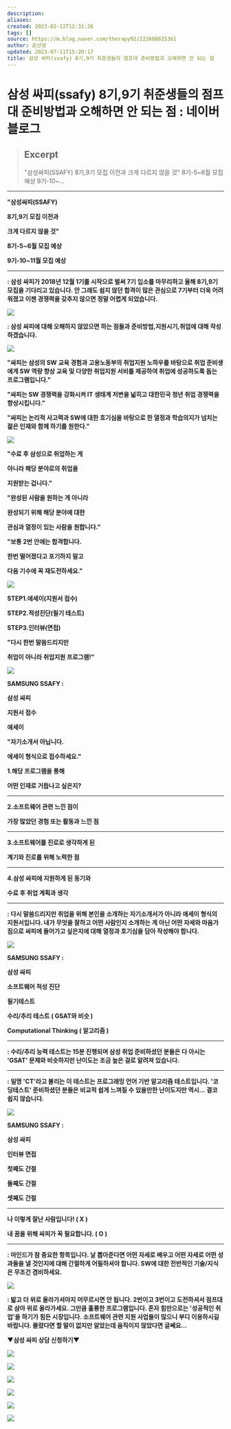 ```yaml
---
description:
aliases: 
created: 2023-02-12T12:31:26
tags: []
source: https://m.blog.naver.com/therapy92/222688825361
author: 공선생
updated: 2023-07-11T15:20:17
title: 삼성 싸피(ssafy) 8기,9기 취준생들의 점프대 준비방법과 오해하면 안 되는 점
---
```


# 삼성 싸피(ssafy) 8기,9기 취준생들의 점프대 준비방법과 오해하면 안 되는 점 : 네이버 블로그

> ## Excerpt
> "삼성싸피(SSAFY) 8기,9기 모집 이전과 크게 다르지 않을 것" 8기-5~6월 모집 예상 9기-10~...

---
**"삼성싸피(SSAFY)**

**8기,9기 모집 이전과**

**크게 다르지 않을 것"**

**8기-5~6월 모집 예상**

**9기-10~11월 모집 예상**

****

**: 삼성 싸피가 2018년 12월 1기를 시작으로 벌써 7기 입소를 마무리하고 올해 8기,9기 모집을 기다리고 있습니다. 안 그래도 쉽지 않던 합격이 많은 관심으로 7기부터 더욱 어려워졌고 이젠 경쟁력을 갖추지 않으면 정말 어렵게 되었습니다.**

![](https://mblogthumb-phinf.pstatic.net/MjAyMjA0MDFfMjk0/MDAxNjQ4NzgwNTg1MzU2.cBYoItk3tBAUmbm-pGBnMzfjgi54HnTq2bqjPcvv4OUg.dK4lCKJ6WpjmZrzO2OjRPh-lHhSAlfOEUSVC4lT9huUg.JPEG.therapy92/KakaoTalk_20220331_120518176_01.jpg?type=w800)

**: 삼성 싸피에 대해 오해하지 않았으면 하는 점들과 준비방법,지원시기,취업에 대해 작성하겠습니다.**

![](https://mblogthumb-phinf.pstatic.net/MjAyMjA0MDFfMjQy/MDAxNjQ4NzgwNjQxNzcz.5wwm2OFVpXj3j0X4AbqvpeBAD8yeEF8X3n75ajsOUcsg.Y6I9mTcAN_4zC2LJVO7jm4Qr7pNbX7V6PmIjTpEAzxog.JPEG.therapy92/KakaoTalk_20220331_120518176.jpg?type=w800)

**"싸피는 삼성의 SW 교육 경험과 고용노동부의 취업지원 노하우를 바탕으로 취업 준비생에게 SW 역량 향상 교육 및 다양한 취업지원 서비를 제공하여 취업에 성공하도록 돕는 프로그램입니다."**

**"싸피는 SW 경쟁력을 강화시켜 IT 생태계 저변을 넓히고 대한민국 청년 취업 경쟁력을 향상시킵니다."**

**"싸피는 논리적 사고력과 SW에 대한 호기심을 바탕으로 한 열정과 학습의지가 넘치는 젊은 인재와 함께 하기를 원한다."**

![](https://mblogthumb-phinf.pstatic.net/MjAyMjA0MDFfNDEg/MDAxNjQ4NzgwOTc3MjEw.ELhp1mk4asX_5F9gl4ms33PfAoHaavtXFpivDTKpvm8g.kB-Q8XiODYKDSSSszzA2teYkrd5vKrLMz6Ns-t5_89cg.JPEG.therapy92/KakaoTalk_20220331_120518176_14.jpg?type=w800)

**"수료 후 삼성으로 취업하는 게**

**아니라 해당 분야로의 취업을**

**지원받는 겁니다."**

**"완성된 사람을 원하는 게 아니라**

**완성되기 위해 해당 분야에 대한**

**관심과 열정이 있는 사람을 원합니다."**

**"보통 2번 안에는 합격합니다.**

**한번 떨어졌다고 포기하지 말고**

**다음 기수에 꼭 재도전하세요."**

![](https://mblogthumb-phinf.pstatic.net/MjAyMjA0MDFfMzgg/MDAxNjQ4NzgxNjgwOTc4.7ez42hEzWCzy7YR3X-bcxuAjcVGW3F-IEkPtFKoKpfkg.TW0DpKSlBycyZnMpBdx11zsFabqBuX6C23kgoIPbiVEg.JPEG.therapy92/KakaoTalk_20220331_120518176_12.jpg?type=w800)

**STEP1.에세이(지원서 접수)**

**STEP2.적성진단(필기 테스트)**

**STEP3.인터뷰(면접)**

**"다시 한번 말씀드리지만**

**취업이 아니라 취업지원 프로그램!"**

![](https://mblogthumb-phinf.pstatic.net/MjAyMjA0MDFfMjE0/MDAxNjQ4NzgyMDQyNjE3.MPHuTwUOzbQwRZfRWeJS6cSgeMEOYNES_DBcrqgwBo8g.zA10cvqD7fPJm6T45yk-SIumtPSzoqO9ddLA_tRTxQ8g.JPEG.therapy92/usmle-step-1-computer-icons-symbol-usmle-step-3-png-favpng-bQfD17uFhPV56QNFm.jpg?type=w800)

**SAMSUNG SSAFY :**

**삼성 싸피**

**지원서 접수**

**에세이**

**"자기소개서 아닙니다.**

**에세이 형식으로 접수하세요."**

**1.해당 프로그램을 통해**

**어떤 인재로 거듭나고 싶은지?**

****

**2.소프트웨어 관련 느낀 점이**

**가장 많았던 경험 또는 활동과 느낀 점**

****

**3.소프트웨어를 진로로 생각하게 된**

**계기와 진로를 위해 노력한 점**

****

**4.삼성 싸피에 지원하게 된 동기와**

**수료 후 취업 계획과 생각**

****

**: 다시 말씀드리지만 취업을 위해 본인을 소개하는 자기소개서가 아니라 에세이 형식의 지원서입니다. 내가 무엇을 잘하고 어떤 사람인지 소개하는 게 아닌 어떤 자세와 마음가짐으로 싸피에 들어가고 싶은지에 대해 열정과 호기심을 담아 작성해야 합니다.**

![](https://mblogthumb-phinf.pstatic.net/MjAyMjA0MDFfMTYx/MDAxNjQ4NzgyMzkyMzQx.E1kjiYpC9e1nY-gW5hMa5vmjddqqne1U2Y8W2OS3KyMg.AzyJPosSwXhMkzWNub2atM36Hw3F7VVZN9Mgbiws1MYg.JPEG.therapy92/kisspng-usmle-step-1-computer-icons-symbol-usmle-step-3-5ae3e479e82b14.61713.jpg?type=w800)

**SAMSUNG SSAFY :**

**삼성 싸피**

**소프트웨어 적성 진단**

**필기테스트**

**수리/추리 테스트 ( GSAT와 비슷 )**

**Computational Thinking ( 알고리즘 )**

****

**: 수리/추리 능력 테스트는 15분 진행되며 삼성 취업 준비하셨던 분들은 다 아시는 'GSAT' 문제와 비슷하지만 난이도는 조금 높은 걸로 알려져 있습니다.**

****

**: 일명 'CT'라고 불리는 이 테스트는 프로그래밍 언어 기반 알고리즘 테스트입니다. '코딩테스트' 준비하셨던 분들은 비교적 쉽게 느껴질 수 있을만한 난이도지만 역시... 결코 쉽지 않습니다.**

![](https://mblogthumb-phinf.pstatic.net/MjAyMjA0MDFfMjU4/MDAxNjQ4NzgzNTk0NDI0.6zDuR2nUIHvi94_LITo0v_5DXg6TRkop1yNq5Uf7QBkg.Zk6Lzi-ekh7m-k1zZT6Rh7U-hkCu-I-6n9Yfj0OL3Akg.JPEG.therapy92/kisspng-usmle-step-1-computer-icons-usmle-step-3-symbol-5adc135f9fa3c4.96150.jpg?type=w800)

**SAMSUNG SSAFY :**

**삼성 싸피**

**인터뷰 면접**

**첫째도 간절**

**둘째도 간절**

**셋째도 간절**

****

**나 이렇게 잘난 사람입니다! ( X )**

**내 꿈을 위해 싸피가 꼭 필요합니다. ( O )**

****

**: 마인드가 참 중요한 항목입니다. 날 뽑아준다면 어떤 자세로 배우고 어떤 자세로 어떤 성과들을 낼 것인지에 대해 간절하게 어필하셔야 합니다. SW에 대한 전반적인 기술/지식은 무조건 겸비하세요.**

![](https://mblogthumb-phinf.pstatic.net/MjAyMjA0MDFfMTMw/MDAxNjQ4NzgzOTgyNTYz.26fZWW2g5ZIhGuEakV4slrnecODu7FIg2t9O-5IZ6Pcg.1VW6OsrCru3B5d9RD81Q3XoUNF4oXBn9hVGHfZ1EO-Qg.JPEG.therapy92/KakaoTalk_20220331_120518176_04.jpg?type=w800)

**: 밟고 더 위로 올라가셔야지 머무르시면 안 됩니다. 2번이고 3번이고 도전하셔서 점프대로 삼아 위로 올라가세요. 그만큼 훌륭한 프로그램입니다. 혼자 힘만으로는 '성공적인 취업'을 하기가 힘든 시장입니다. 소프트웨어 관련 지원 사업들이 많으니 부디 이용하시길 바랍니다. 몰랐다면 할 말이 없지만 알았는데 움직이지 않았다면 글쎄요...**

**▼삼성 싸피 상담 신청하기▼**

[![](https://mblogthumb-phinf.pstatic.net/MjAyMjA0MDFfMTY5/MDAxNjQ4Nzg1NzcxMzU1.N4uef_g1w1kKuivUPbKGROu11DtC6Rz1gn6QP_6a9W8g.za6rXTRfdMDDeG-OpFvrNXJubQUSxyIh7AvZkFuWc-cg.JPEG.therapy92/KakaoTalk_20220331_120411473_11.jpg?type=w800)](https://m.blog.naver.com/therapy92/222688825361#)

![](https://mblogthumb-phinf.pstatic.net/MjAyMjA0MDFfMTcx/MDAxNjQ4Nzg1NzEwODQ2.tq7CtylgL8WFnEBH2uoVDhxMB9Fmz5_74FxJEMMtCzQg.PK4xECAH-luSSg5DP9mGGLUhi5qgsrB5Nqj11hKC-P8g.JPEG.therapy92/KakaoTalk_20220331_120411473_24.jpg?type=w800)

![](https://mblogthumb-phinf.pstatic.net/MjAyMjA0MDFfMjQ5/MDAxNjQ4Nzg1NzI3Njg5.huNmBHHgKU5WpHlEY6ggEVw2H51_SCAP0XMWvz-gDkgg.dkejNQVWUdeYVA35j-SskIe4Cwe4vzd7qRsb_M7bIQQg.JPEG.therapy92/KakaoTalk_20220331_120411473_08.jpg?type=w800)

![](https://mblogthumb-phinf.pstatic.net/MjAyMjA0MDFfMTY3/MDAxNjQ4Nzg1ODMxODQ4.CTx272peW3z7wlsFcTVPfLH_W4_54kWLqzYumt-Axsgg.YOh0YxX0d44d4geuCaPlUihTNSpbUaMn5EUR5__1RU0g.JPEG.therapy92/KakaoTalk_20220331_120411473_09.jpg?type=w800)

![](https://mblogthumb-phinf.pstatic.net/MjAyMjA0MDFfMTYg/MDAxNjQ4Nzg1ODM5Nzg1.35ipNGozbeMb4biPJ9oX1Bmi8oon_eav5C1kKmlG8Hkg.DlVyNWqoTQfZ8cVf0s25n_Sgi9qLE0IJFyFbF1HL15Mg.JPEG.therapy92/KakaoTalk_20220331_120411473_12.jpg?type=w800)

![](https://mblogthumb-phinf.pstatic.net/MjAyMjA0MDFfNTQg/MDAxNjQ4Nzg1ODQzMTk1.izBLGvCS9XGmaDfv9oFcjWRzZqe5JeiyHU1oVBnLB_4g.TkIEdUuOUmT4U4V49jWLw_QK3YqoY8hsEcEEA6vcDkcg.JPEG.therapy92/KakaoTalk_20220331_120411473_25.jpg?type=w800)
